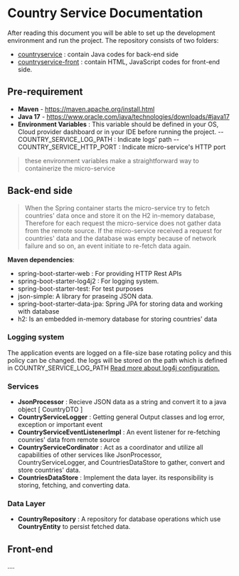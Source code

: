 

# Country Service Documentation
After reading this document you will be able to set up the development environment and run the project.
The repository consists of two folders:

 - [countryservice](https://github.com/omidda/countryservice/tree/main/countryservice "countryservice") : contain Java codes for back-end side
 - [countryservice-front](https://github.com/omidda/countryservice/tree/main/countryservice-front "countryservice-front") : contain HTML, JavaScript codes for front-end side.

## Pre-requirement 
- **Maven**   - https://maven.apache.org/install.html
- **Java 17** - https://www.oracle.com/java/technologies/downloads/#java17
- **Environment Variables** : This variable should be defined in your OS, Cloud provider dashboard or in your IDE before running the project. 
-- COUNTRY_SERVICE_LOG_PATH : Indicate logs' path
-- COUNTRY_SERVICE_HTTP_PORT : Indicate micro-service's HTTP port

>these environment variables make a straightforward way to containerize the micro-service

## Back-end side

>When the Spring container starts the micro-service try to fetch countries' data once and store it on the H2 in-memory database, Therefore for each request the micro-service does not gather data from the remote source. If the micro-service received a request for countries' data and the database was empty because of network failure and so on, an event initiate to re-fetch data again.

**Maven dependencies**:
 - spring-boot-starter-web : For providing HTTP Rest APIs
 - spring-boot-starter-log4j2 : For logging system. 
 - spring-boot-starter-test: For test purposes
 - json-simple: A library for praseing JSON data.
 - spring-boot-starter-data-jpa: Spring JPA for storing data and working with database
 - h2: Is an embedded in-memory database for storing countries' data

### Logging system
The application events are logged on a file-size base rotating policy and this policy can be changed. the logs will be stored on the path which is defined in COUNTRY_SERVICE_LOG_PATH  [Read more about log4j configuration.](https://logging.apache.org/log4j/2.x/manual/configuration.html) 

### Services
 - **JsonProcessor** : Recieve JSON data as a string and convert it to a java object [ CountryDTO ]
 - **CountryServiceLogger** : Getting general Output classes and log error, exception or important event
 - **CountryServiceEventListenerImpl** : An event listener for re-fetching counries' data from remote source
 - **CountryServiceCordinator** : Act as a coordinator and utilize all capabilities of other services like JsonProcessor, CountryServiceLogger, and CountriesDataStore to gather, convert and store countries' data.
 - **CountriesDataStore** : Implement the data layer. its responsibility is storing, fetching, and converting data.

 ### Data Layer
 - **CountryRepository** : A repository for database operations which use **CountryEntity** to persist fetched data.

## Front-end 
....

